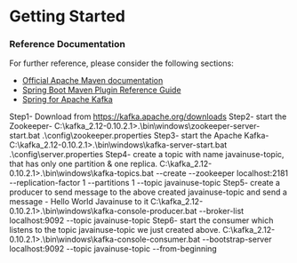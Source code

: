 # Getting Started

### Reference Documentation
For further reference, please consider the following sections:

* [Official Apache Maven documentation](https://maven.apache.org/guides/index.html)
* [Spring Boot Maven Plugin Reference Guide](https://docs.spring.io/spring-boot/docs/2.2.4.RELEASE/maven-plugin/)
* [Spring for Apache Kafka](https://docs.spring.io/spring-boot/docs/2.2.4.RELEASE/reference/htmlsingle/#boot-features-kafka)


Step1-
Download from https://kafka.apache.org/downloads
Step2-
start the Zookeeper-
C:\kafka_2.12-0.10.2.1>.\bin\windows\zookeeper-server-start.bat .\config\zookeeper.properties
Step3-
start the Apache Kafka-
C:\kafka_2.12-0.10.2.1>.\bin\windows\kafka-server-start.bat .\config\server.properties
Step4-
create a topic with name javainuse-topic, that has only one partition & one replica.
C:\kafka_2.12-0.10.2.1>.\bin\windows\kafka-topics.bat --create --zookeeper localhost:2181 --replication-factor 1 --partitions 1 --topic javainuse-topic
Step5-
create a producer to send message to the above created javainuse-topic and send a message - Hello World Javainuse to it
C:\kafka_2.12-0.10.2.1>.\bin\windows\kafka-console-producer.bat --broker-list localhost:9092 --topic javainuse-topic
Step6-
start the consumer which listens to the topic javainuse-topic we just created above. 
C:\kafka_2.12-0.10.2.1>.\bin\windows\kafka-console-consumer.bat --bootstrap-server localhost:9092 --topic javainuse-topic --from-beginning

